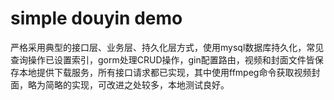 # simple douyin demo
严格采用典型的接口层、业务层、持久化层方式，使用mysql数据库持久化，常见查询操作已设置索引，gorm处理CRUD操作，gin配置路由，视频和封面文件皆保存本地提供下载服务，所有接口请求都已实现，其中使用ffmpeg命令获取视频封面，略为简略的实现，可改进之处较多，本地测试良好。

